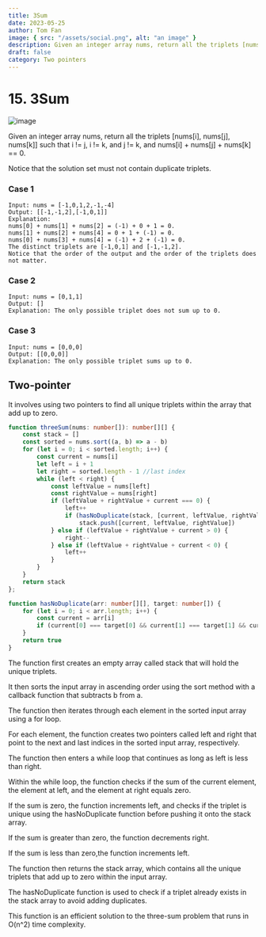 ```yaml
---
title: 3Sum
date: 2023-05-25
author: Tom Fan
image: { src: "/assets/social.png", alt: "an image" }
description: Given an integer array nums, return all the triplets [nums[i], nums[j], nums[k]] such that i != j, i != k, and j != k, and nums[i] + nums[j] + nums[k] == 0.
draft: false
category: Two pointers
---
```


# 15. 3Sum

![image](https://picsum.photos/seed/picsum/1920/1080)

Given an integer array nums, return all the triplets [nums[i], nums[j], nums[k]] such that i != j, i != k, and j != k, and nums[i] + nums[j] + nums[k] == 0.

Notice that the solution set must not contain duplicate triplets.

### Case 1
```
Input: nums = [-1,0,1,2,-1,-4]
Output: [[-1,-1,2],[-1,0,1]]
Explanation: 
nums[0] + nums[1] + nums[2] = (-1) + 0 + 1 = 0.
nums[1] + nums[2] + nums[4] = 0 + 1 + (-1) = 0.
nums[0] + nums[3] + nums[4] = (-1) + 2 + (-1) = 0.
The distinct triplets are [-1,0,1] and [-1,-1,2].
Notice that the order of the output and the order of the triplets does not matter.
```

### Case 2
```
Input: nums = [0,1,1]
Output: []
Explanation: The only possible triplet does not sum up to 0.
```

### Case 3
```
Input: nums = [0,0,0]
Output: [[0,0,0]]
Explanation: The only possible triplet sums up to 0.
```

##  Two-pointer
It involves using two pointers to find all unique triplets within the array that add up to zero.
```typescript
function threeSum(nums: number[]): number[][] {
    const stack = []
    const sorted = nums.sort((a, b) => a - b)
    for (let i = 0; i < sorted.length; i++) {
        const current = nums[i]
        let left = i + 1
        let right = sorted.length - 1 //last index
        while (left < right) {
            const leftValue = nums[left]
            const rightValue = nums[right]
            if (leftValue + rightValue + current === 0) {
                left++
                if (hasNoDuplicate(stack, [current, leftValue, rightValue]))
                    stack.push([current, leftValue, rightValue])
            } else if (leftValue + rightValue + current > 0) {
                right--
            } else if (leftValue + rightValue + current < 0) {
                left++
            }
        }
    }
    return stack
};

function hasNoDuplicate(arr: number[][], target: number[]) {
    for (let i = 0; i < arr.length; i++) {
        const current = arr[i]
        if (current[0] === target[0] && current[1] === target[1] && current[2] === target[2]) return false
    }
    return true
}
```
The function first creates an empty array called stack that will hold the unique triplets.

It then sorts the input array in ascending order using the sort method with a callback function that subtracts b from a.

The function then iterates through each element in the sorted input array using a for loop.

For each element, the function creates two pointers called left and right that point to the next and last indices in the sorted input array, respectively.

The function then enters a while loop that continues as long as left is less than right.

Within the while loop, the function checks if the sum of the current element, the element at left, and the element at right equals zero.

If the sum is zero, the function increments left, and checks if the triplet is unique using the hasNoDuplicate function before pushing it onto the stack array.

If the sum is greater than zero, the function decrements right.

If the sum is less than zero,the function increments left.

The function then returns the stack array, which contains all the unique triplets that add up to zero within the input array.

The hasNoDuplicate function is used to check if a triplet already exists in the stack array to avoid adding duplicates.

This function is an efficient solution to the three-sum problem that runs in O(n^2) time complexity.